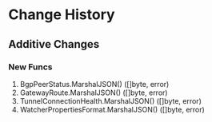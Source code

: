 # Change History

## Additive Changes

### New Funcs

1. BgpPeerStatus.MarshalJSON() ([]byte, error)
1. GatewayRoute.MarshalJSON() ([]byte, error)
1. TunnelConnectionHealth.MarshalJSON() ([]byte, error)
1. WatcherPropertiesFormat.MarshalJSON() ([]byte, error)
